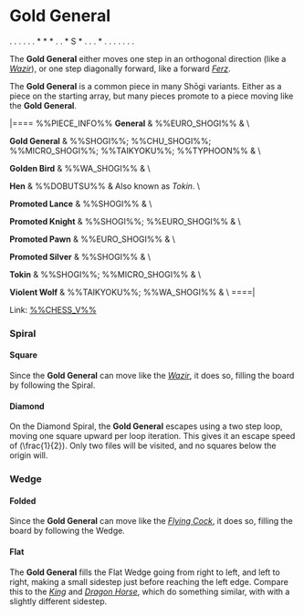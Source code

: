 # Gold General

<div class = "movement">
. . . . .
. * * * .
. * S * .
. . * . .
. . . . .
</div>

The **Gold General** either moves one step
in an orthogonal direction (like a [*Wazir*](wazir.html)), or one
step diagonally forward, like a forward [*Ferz*](ferz.html).

The **Gold General** is a common piece in many Sh&#x14d;gi variants.
Either as a piece on the starting array, but many pieces promote
to a piece moving like the **Gold General**.

|====
%%PIECE_INFO%%
  **General**
& %%EURO_SHOGI%%
& \\

  **Gold General**
& %%SHOGI%%; %%CHU_SHOGI%%; %%MICRO_SHOGI%%; %%TAIKYOKU%%; %%TYPHOON%%
& \\

  **Golden Bird**
& %%WA_SHOGI%%
& \\

  **Hen**
& %%DOBUTSU%%
& Also known as *Tokin*. \\ 

  **Promoted Lance**
& %%SHOGI%%
& \\

  **Promoted Knight**
& %%SHOGI%%; %%EURO_SHOGI%%
& \\

  **Promoted Pawn**
& %%EURO_SHOGI%%
& \\

  **Promoted Silver**
& %%SHOGI%%
& \\

  **Tokin**
& %%SHOGI%%; %%MICRO_SHOGI%%
& \\

  **Violent Wolf**
& %%TAIKYOKU%%; %%WA_SHOGI%%
& \\
====|

Link: [%%CHESS_V%%](#piece:goldgeneral)

### Spiral

#### Square

Since the **Gold General** can move like the [*Wazir*](wazir.html),
it does so, filling the board by following the Spiral.

#### Diamond

On the Diamond Spiral, the **Gold General** escapes using a two step loop,
moving one square upward per loop iteration. This gives it an escape
speed of \(\frac{1}{2}\). Only two files will be visited, and no
squares below the origin will.

### Wedge

#### Folded

Since the **Gold General** can move like the [*Flying Cock*](flying_cock.html),
it does so, filling the board by following the Wedge.

#### Flat

The **Gold General** fills the Flat Wedge going from right to left, and
left to right, making a small sidestep just before reaching the left
edge. Compare this to the [*King*](king.html) and
[*Dragon Horse*](dragon_horse.html), which do something similar, with
with a slightly different sidestep.
